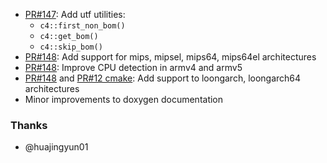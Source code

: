 - [PR#147](https://github.com/biojppm/c4core/pull/147): Add utf utilities:
  - `c4::first_non_bom()`
  - `c4::get_bom()`
  - `c4::skip_bom()`
- [PR#148](https://github.com/biojppm/c4core/pull/148): Add support for mips, mipsel, mips64, mips64el architectures
- [PR#148](https://github.com/biojppm/c4core/pull/148): Improve CPU detection in armv4 and armv5
- [PR#148](https://github.com/biojppm/c4core/pull/148) and [PR#12 cmake](https://github.com/biojppm/cmake/pull/12): Add support to loongarch, loongarch64 architectures
- Minor improvements to doxygen documentation


### Thanks

- @huajingyun01
